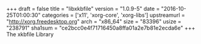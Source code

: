 +++
draft = false
title = "libxkbfile"
version = "1.0.9-5"
date = "2016-10-25T01:00:30"
categories = ['x11', 'xorg-core', 'xorg-libs']
upstreamurl = "http://xorg.freedesktop.org"
arch = "x86_64"
size = "83396"
usize = "238791"
sha1sum = "ce2bcc0e4f71716450a8ffa01a2e7b81e2ecda6e"
+++
The xkbfile Library